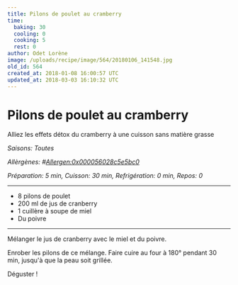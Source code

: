 ```yaml
---
title: Pilons de poulet au cramberry
time:
  baking: 30
  cooling: 0
  cooking: 5
  rest: 0
author: Odet Lorène
image: /uploads/recipe/image/564/20180106_141548.jpg
old_id: 564
created_at: 2018-01-08 16:00:57 UTC
updated_at: 2018-03-03 16:10:32 UTC
---
```


# Pilons de poulet au cramberry

Alliez les effets détox du cramberry à une cuisson sans matière grasse

_Saisons: Toutes_

_Allèrgènes: #<Allergen:0x000056028c5e5bc0>_

_Préparation: 5 min, Cuisson: 30 min, Refrigération: 0 min, Repos: 0_

---

- 8 pilons de poulet
- 200 ml de jus de cranberry
- 1 cuillère à soupe de miel
- Du poivre

---

Mélanger le jus de cranberry avec le miel et du poivre.

Enrober les pilons de ce mélange. Faire cuire au four à 180° pendant 30 min, jusqu'à que la peau soit grillée.

Déguster !
